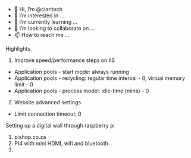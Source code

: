 - 👋 Hi, I’m @claritech
- 👀 I’m interested in ...
- 🌱 I’m currently learning ...
- 💞️ I’m looking to collaborate on ...
- 📫 How to reach me ...

<!---
claritech/claritech is a ✨ special ✨ repository because its `README.md` (this file) appears on your GitHub profile.
You can click the Preview link to take a look at your changes.
--->

Highlights

1. Improve speed/performance steps on IIS
 - Application pools - start mode: always running
 - Application pools - recycling: regular time interval - 0, virtual memory limit - 0
 - Application pools - process model: idle-time (mins) - 0
 
2. Website advanced settings
 - Limit connection timeout: 0


Setting up a digital wall through raspberry pi

1. pishop.co.za
2. PI4 with mini HDMI, wifi and bluetooth
3. 
